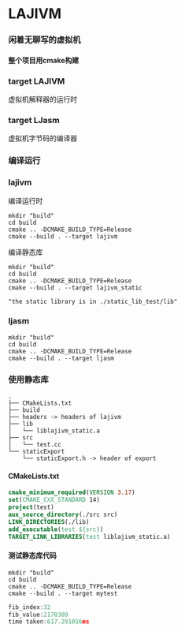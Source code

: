 # LAJIVM
### 闲着无聊写的虚拟机
#### 整个项目用cmake构建

### target LAJIVM
虚拟机解释器的运行时

### target LJasm
虚拟机字节码的编译器

### 编译运行

### lajivm
编译运行时
```shell
mkdir "build"
cd build
cmake .. -DCMAKE_BUILD_TYPE=Release
cmake --build . --target lajivm
```
编译静态库
```shell
mkdir "build"
cd build
cmake .. -DCMAKE_BUILD_TYPE=Release
cmake --build . --target lajivm_static

"the static library is in ./static_lib_test/lib" 
```
### ljasm
```shell
mkdir "build"
cd build
cmake .. -DCMAKE_BUILD_TYPE=Release
cmake --build . --target ljasm
```

### 使用静态库
```
.
├── CMakeLists.txt
├── build
├── headers -> headers of lajivm
├── lib
│   └── liblajivm_static.a
├── src
│   └── test.cc 
└── staticExport
    └── staticExport.h -> header of export
```

#### CMakeLists.txt
```cmake
cmake_minimum_required(VERSION 3.17)
set(CMAKE_CXX_STANDARD 14)
project(test)
aux_source_directory(./src src)
LINK_DIRECTORIES(./lib)
add_executable(test ${src})
TARGET_LINK_LIBRARIES(test liblajivm_static.a)
```
#### 测试静态库代码 
```shell
mkdir "build"
cd build
cmake .. -DCMAKE_BUILD_TYPE=Release
cmake --build . --target mytest
```
```c
fib_index:32
fib_value:2178309
time taken:617.291016ms
```
